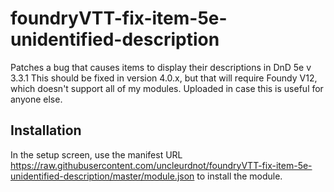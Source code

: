# foundryVTT-fix-item-5e-unidentified-description
Patches a bug that causes items to display their descriptions in DnD 5e v 3.3.1
This should be fixed in version 4.0.x, but that will require Foundy V12, which doesn't support all of my modules.  Uploaded in case this is useful for anyone else.

## Installation
In the setup screen, use the manifest URL https://raw.githubusercontent.com/uncleurdnot/foundryVTT-fix-item-5e-unidentified-description/master/module.json to install the module.

